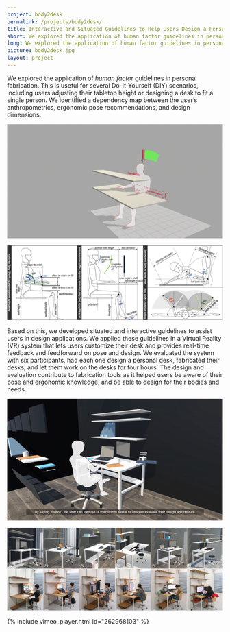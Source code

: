 ```yaml
---
project: body2desk
permalink: /projects/body2desk/
title: Interactive and Situated Guidelines to Help Users Design a Personal Desk that Fits Their Bodies  
short: We explored the application of human factor guidelines in personal fabrication.
long: We explored the application of human factor guidelines in personal fabrication. This is useful for several Do-It-Yourself (DIY) scenarios, including users adjusting their tabletop height or designing a desk to fit a single person. We identified a dependency map between the user’s anthropometrics, ergonomic pose recommendations, and design dimensions. 
picture: body2desk.jpg
layout: project
---
```

We explored the application of *human factor* guidelines in personal fabrication. This is useful for several Do-It-Yourself (DIY) scenarios, including users adjusting their tabletop height or designing a desk to fit a single person. We identified a dependency map between the user’s anthropometrics, ergonomic pose recommendations, and design dimensions. 

![Interactive Dependency model](img/dependency.gif)

![Dependency map](img/dependency_map.png)



Based on this, we developed situated and interactive guidelines to assist users in design applications. We applied these guidelines in a Virtual Reality (VR) system that lets users customize their desk and provides real-time feedback and feedforward on pose and design. We evaluated the system with six participants, had each one design a personal desk, fabricated their desks, and let them work on the desks for four hours. The design and evaluation contribute to fabrication tools as it helped users be aware of their pose and ergonomic knowledge, and be able to design for their bodies and needs.

![The virtual Reality tool: body2desk](img/freeze_me.gif)


![The custom desks as a result of the user study](img/in-use.jpg)

{% include vimeo_player.html id="262968103" %}
